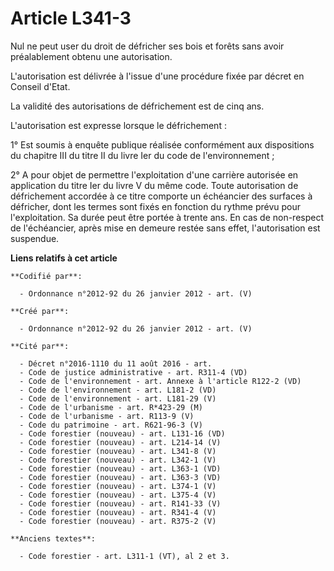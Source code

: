 # Article L341-3

Nul ne peut user du droit de défricher ses bois et forêts sans avoir préalablement obtenu une autorisation.

L'autorisation est délivrée à l'issue d'une procédure fixée par décret en Conseil d'Etat.

La validité des autorisations de défrichement est de cinq ans.

L'autorisation est expresse lorsque le défrichement :

1° Est soumis à enquête publique réalisée conformément aux dispositions du chapitre III du titre II du livre Ier du code de
l'environnement ;

2° A pour objet de permettre l'exploitation d'une carrière autorisée en application du titre Ier du livre V du même code.
Toute autorisation de défrichement accordée à ce titre comporte un échéancier des surfaces à défricher, dont les termes sont
fixés en fonction du rythme prévu pour l'exploitation. Sa durée peut être portée à trente ans. En cas de non-respect de
l'échéancier, après mise en demeure restée sans effet, l'autorisation est suspendue.

**Liens relatifs à cet article**

	**Codifié par**:

	  - Ordonnance n°2012-92 du 26 janvier 2012 - art. (V)

	**Créé par**:

	  - Ordonnance n°2012-92 du 26 janvier 2012 - art. (V)

	**Cité par**:

	  - Décret n°2016-1110 du 11 août 2016 - art.
	  - Code de justice administrative - art. R311-4 (VD)
	  - Code de l'environnement - art. Annexe à l'article R122-2 (VD)
	  - Code de l'environnement - art. L181-2 (VD)
	  - Code de l'environnement - art. L181-29 (V)
	  - Code de l'urbanisme - art. R*423-29 (M)
	  - Code de l'urbanisme - art. R113-9 (V)
	  - Code du patrimoine - art. R621-96-3 (V)
	  - Code forestier (nouveau) - art. L131-16 (VD)
	  - Code forestier (nouveau) - art. L214-14 (V)
	  - Code forestier (nouveau) - art. L341-8 (V)
	  - Code forestier (nouveau) - art. L342-1 (V)
	  - Code forestier (nouveau) - art. L363-1 (VD)
	  - Code forestier (nouveau) - art. L363-3 (VD)
	  - Code forestier (nouveau) - art. L374-1 (V)
	  - Code forestier (nouveau) - art. L375-4 (V)
	  - Code forestier (nouveau) - art. R141-33 (V)
	  - Code forestier (nouveau) - art. R341-4 (V)
	  - Code forestier (nouveau) - art. R375-2 (V)

	**Anciens textes**:

	  - Code forestier - art. L311-1 (VT), al 2 et 3.
